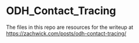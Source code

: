# ODH_Contact_Tracing
The files in this repo are resources for the writeup at https://zachwick.com/posts/odh-contact-tracing/
